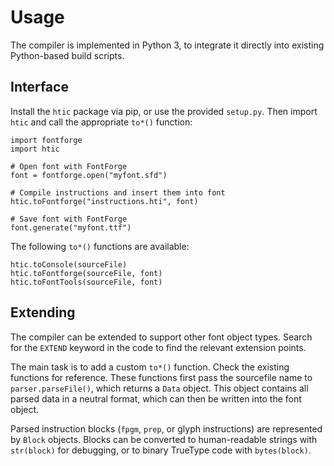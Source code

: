 Usage
=====

The compiler is implemented in Python 3, to integrate
it directly into existing Python-based build scripts.


Interface
---------

Install the `htic` package via pip, or use the provided `setup.py`.
Then import `htic` and call the appropriate `to*()` function:

```
import fontforge
import htic

# Open font with FontForge
font = fontforge.open("myfont.sfd")

# Compile instructions and insert them into font
htic.toFontforge("instructions.hti", font)

# Save font with FontForge
font.generate("myfont.ttf")
```

The following `to*()` functions are available:

```
htic.toConsole(sourceFile)
htic.toFontforge(sourceFile, font)
htic.toFontTools(sourceFile, font)
```


Extending
---------

The compiler can be extended to support other font object types.
Search for the `EXTEND` keyword in the code to find the relevant
extension points.

The main task is to add a custom `to*()` function. Check the
existing functions for reference. These functions first pass
the sourcefile name to `parser.parseFile()`, which returns a
`Data` object. This object contains all parsed data in a neutral
format, which can then be written into the font object.

Parsed instruction blocks (`fpgm`, `prep`, or glyph instructions)
are represented by `Block` objects. Blocks can be converted to
human-readable strings with `str(block)` for debugging, or to
binary TrueType code with `bytes(block)`.
